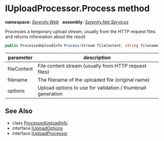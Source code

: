 # IUploadProcessor.Process method
**namespace:** *[Serenity.Web](../../README.md#serenity.web-namespace)*   **assembly**: *[Serenity.Net.Services](../../README.md)*

Processes a temporary upload stream, usually from the HTTP request files and returns information about the result

```csharp
public ProcessedUploadInfo Process(Stream fileContent, string filename, IUploadOptions options)
```

| parameter | description |
| --- | --- |
| fileContent | File content stream (usually from HTTP request files) |
| filename | The filename of the uploaded file (original name) |
| options | Upload options to use for validation / thumbnail generation |

## See Also

* class [ProcessedUploadInfo](../ProcessedUploadInfo.md)
* interface [IUploadOptions](../Serenity.Net.Core/../../Serenity.ComponentModel/IUploadOptions.md)
* interface [IUploadProcessor](../IUploadProcessor.md)